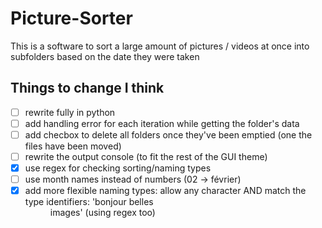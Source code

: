 # Picture-Sorter
This is a software to sort a large amount of pictures / videos at once into subfolders based on the date they were taken

## Things to change I think
- [ ] rewrite fully in python
- [ ] add handling error for each iteration while getting the folder's data
- [ ] add checbox to delete all folders once they've been emptied (one the files have been moved)
- [ ] rewrite the output console (to fit the rest of the GUI theme)
- [x] use regex for checking sorting/naming types
- [ ] use month names instead of numbers (02 -> février)
- [x] add more flexible naming types: allow any character AND match the type identifiers: 'bonjour belles <dd> <mm> <yyyy> images' (using regex too)
